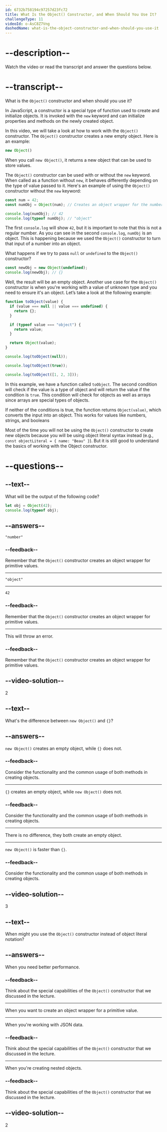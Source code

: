 ```yaml
---
id: 6732b758194c97257d23fc72
title: What Is the Object() Constructor, and When Should You Use It?
challengeType: 11
videoId: o-AsC8Z7Vng
dashedName: what-is-the-object-constructor-and-when-should-you-use-it
---
```


# --description--

Watch the video or read the transcript and answer the questions below.

# --transcript--

What is the `Object()` constructor and when should you use it?

In JavaScript, a constructor is a special type of function used to create and initialize objects. It is invoked with the `new` keyword and can initialize properties and methods on the newly created object.

In this video, we will take a look at how to work with the `Object()` constructor. The `Object()` constructor creates a new empty object. Here is an example:

```js
new Object()
```

When you call `new Object()`, it returns a new object that can be used to store values.

The `Object()` constructor can be used with or without the `new` keyword. When called as a function without `new`, it behaves differently depending on the type of value passed to it. Here's an example of using the `Object()` constructor without the `new` keyword:

```js
const num = 42;
const numObj = Object(num); // Creates an object wrapper for the number

console.log(numObj); // 42
console.log(typeof numObj); // "object"
```

The first `console.log` will show `42`, but it is important to note that this is not a regular number. As you can see in the second `console.log`, `numObj` is an object.  This is happening because we used the `Object()` constructor to turn that input of a number into an object.

What happens if we try to pass `null` or `undefined` to the `Object()` constructor?

```js
const newObj = new Object(undefined);
console.log(newObj); // {}
```

Well, the result will be an empty object. Another use case for the `Object()` constructor is when you're working with a value of unknown type and you need to ensure it's an object. Let’s take a look at the following example:

```js
function toObject(value) {
  if (value === null || value === undefined) {
    return {};
  }

  if (typeof value === "object") {
    return value;
  }

  return Object(value);
}

console.log(toObject(null));

console.log(toObject(true));

console.log(toObject([1, 2, 3]));
```

In this example, we have a function called `toObject`. The second condition will check if the value is a type of object and will return the value if the condition is `true`. This condition will check for objects as well as arrays since arrays are special types of objects.

If neither of the conditions is true, the function returns `Object(value)`, which converts the input into an object. This works for values like numbers, strings, and booleans

Most of the time you will not be using the `Object()` constructor to create new objects because you will be using object literal syntax instead (e.g., `const objectLiteral = { name: "Beau" }`). But it is still good to understand the basics of working with the Object constructor.

# --questions--

## --text--

What will be the output of the following code?

```js
let obj = Object(42);
console.log(typeof obj);
```

## --answers--

`"number"`

### --feedback--

Remember that the `Object()` constructor creates an object wrapper for primitive values.

---

`"object"`

---

`42`

### --feedback--

Remember that the `Object()` constructor creates an object wrapper for primitive values.

---

This will throw an error.

### --feedback--

Remember that the `Object()` constructor creates an object wrapper for primitive values.

## --video-solution--

2

## --text--

What's the difference between `new Object()` and `{}`?

## --answers--

`new Object()` creates an empty object, while `{}` does not.

### --feedback--

Consider the functionality and the common usage of both methods in creating objects.

---

`{}` creates an empty object, while `new Object()` does not.

### --feedback--

Consider the functionality and the common usage of both methods in creating objects.

---

There is no difference, they both create an empty object.

---

`new Object()` is faster than `{}`.

### --feedback--

Consider the functionality and the common usage of both methods in creating objects.

## --video-solution--

3

## --text--

When might you use the `Object()` constructor instead of object literal notation?

## --answers--

When you need better performance.

### --feedback--

Think about the special capabilities of the `Object()` constructor that we discussed in the lecture.

---

When you want to create an object wrapper for a primitive value.

---

When you're working with JSON data.

### --feedback--

Think about the special capabilities of the `Object()` constructor that we discussed in the lecture.

---

When you're creating nested objects.

### --feedback--

Think about the special capabilities of the `Object()` constructor that we discussed in the lecture.

## --video-solution--

2
